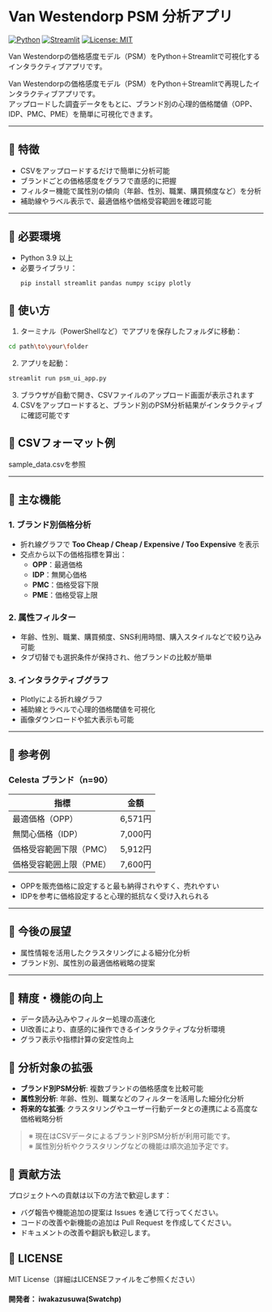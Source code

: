 # Van Westendorp PSM 分析アプリ

[![Python](https://img.shields.io/badge/Python-3.10+-blue)](https://www.python.org/)
[![Streamlit](https://img.shields.io/badge/Streamlit-1.25+-orange)](https://streamlit.io/)
[![License: MIT](https://img.shields.io/badge/License-MIT-yellow.svg)](LICENSE)

Van Westendorpの価格感度モデル（PSM）をPython＋Streamlitで可視化するインタラクティブアプリです。


Van Westendorpの価格感度モデル（PSM）をPython＋Streamlitで再現したインタラクティブアプリです。  
アップロードした調査データをもとに、ブランド別の心理的価格閾値（OPP、IDP、PMC、PME）を簡単に可視化できます。

---

## 📌 特徴

- CSVをアップロードするだけで簡単に分析可能  
- ブランドごとの価格感度をグラフで直感的に把握  
- フィルター機能で属性別の傾向（年齢、性別、職業、購買頻度など）を分析  
- 補助線やラベル表示で、最適価格や価格受容範囲を確認可能

---

## 📌 必要環境

- Python 3.9 以上
- 必要ライブラリ：
  ```bash
  pip install streamlit pandas numpy scipy plotly
  ```
## 📌 使い方
1. ターミナル（PowerShellなど）でアプリを保存したフォルダに移動：
  ```bash
  cd path\to\your\folder
  ```
2. アプリを起動：
  ```bash
  streamlit run psm_ui_app.py
  ```
3. ブラウザが自動で開き、CSVファイルのアップロード画面が表示されます
4. CSVをアップロードすると、ブランド別のPSM分析結果がインタラクティブに確認可能です

## 📌 CSVフォーマット例
sample_data.csvを参照

---

## 📌 主な機能

### 1. ブランド別価格分析
- 折れ線グラフで **Too Cheap / Cheap / Expensive / Too Expensive** を表示  
- 交点から以下の価格指標を算出：
  - **OPP**：最適価格  
  - **IDP**：無関心価格  
  - **PMC**：価格受容下限  
  - **PME**：価格受容上限  

### 2. 属性フィルター
- 年齢、性別、職業、購買頻度、SNS利用時間、購入スタイルなどで絞り込み可能  
- タブ切替でも選択条件が保持され、他ブランドの比較が簡単  

### 3. インタラクティブグラフ
- Plotlyによる折れ線グラフ  
- 補助線とラベルで心理的価格閾値を可視化  
- 画像ダウンロードや拡大表示も可能

---

## 📌 参考例

### Celesta ブランド（n=90）

| 指標                   | 金額         |
| -------------------- | ---------- |
| 最適価格（OPP）       | 6,571円    |
| 無関心価格（IDP）      | 7,000円    |
| 価格受容範囲下限（PMC） | 5,912円    |
| 価格受容範囲上限（PME） | 7,600円    |

- OPPを販売価格に設定すると最も納得されやすく、売れやすい  
- IDPを参考に価格設定すると心理的抵抗なく受け入れられる  

---

## 📌 今後の展望

- 属性情報を活用したクラスタリングによる細分化分析  
- ブランド別、属性別の最適価格戦略の提案  

---

## 📌 精度・機能の向上
- データ読み込みやフィルター処理の高速化  
- UI改善により、直感的に操作できるインタラクティブな分析環境  
- グラフ表示や指標計算の安定性向上  

## 📌 分析対象の拡張
- **ブランド別PSM分析**: 複数ブランドの価格感度を比較可能  
- **属性別分析**: 年齢、性別、職業などのフィルターを活用した細分化分析  
- **将来的な拡張**: クラスタリングやユーザー行動データとの連携による高度な価格戦略分析  

> ※ 現在はCSVデータによるブランド別PSM分析が利用可能です。  
> ※ 属性別分析やクラスタリングなどの機能は順次追加予定です。


## 📌 貢献方法
プロジェクトへの貢献は以下の方法で歓迎します：
- バグ報告や機能追加の提案は Issues を通じて行ってください。
- コードの改善や新機能の追加は Pull Request を作成してください。
- ドキュメントの改善や翻訳も歓迎します。

## 📌 LICENSE
MIT License（詳細はLICENSEファイルをご参照ください）

#### 開発者： iwakazusuwa(Swatchp)
